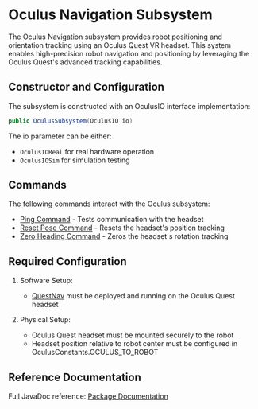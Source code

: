 # Oculus Navigation Subsystem

The Oculus Navigation subsystem provides robot positioning and orientation tracking using an Oculus Quest VR headset. This system enables high-precision robot navigation and positioning by leveraging the Oculus Quest's advanced tracking capabilities.

## Constructor and Configuration

The subsystem is constructed with an OculusIO interface implementation:

```java
public OculusSubsystem(OculusIO io)
```

The io parameter can be either:
- `OculusIOReal` for real hardware operation
- `OculusIOSim` for simulation testing

## Commands

The following commands interact with the Oculus subsystem:

- [Ping Command](/5152_Template/library/commands/questnav/pingcommand) - Tests communication with the headset
- [Reset Pose Command](/5152_Template/library/commands/questnav/resetposecommand) - Resets the headset's position tracking
- [Zero Heading Command](/5152_Template/library/commands/questnav/zeroheadingcommand) - Zeros the headset's rotation tracking

## Required Configuration

1. Software Setup:
    - [QuestNav](https://github.com/juchong/QuestNav/tree/main) must be deployed and running on the Oculus Quest headset

2. Physical Setup:
    - Oculus Quest headset must be mounted securely to the robot
    - Headset position relative to robot center must be configured in OculusConstants.OCULUS_TO_ROBOT

## Reference Documentation

Full JavaDoc reference: [Package Documentation](/5152_Template/javadoc/frc/alotobots/library/subsystems/vision/questnav/package-summary.html)
